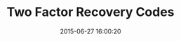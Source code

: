 ---
layout: post
title:  "Two Factor Recovery Codes"
date:   2015-06-27 16:00:20
categories: GitHub
tags: user-assistance profile two-factor
screenshot: github-personal-settings-18.jpg
---